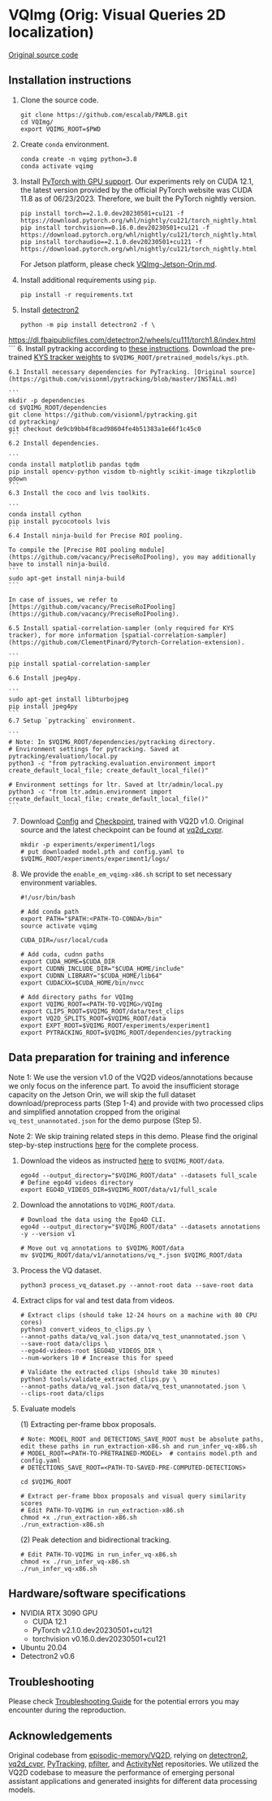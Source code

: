 # VQImg (Orig: Visual Queries 2D localization)

[Original source code](https://github.com/EGO4D/episodic-memory/tree/main/VQ2D)

## Installation instructions
1. Clone the source code.

	```
	git clone https://github.com/escalab/PAMLB.git
	cd VQImg/
	export VQIMG_ROOT=$PWD
	```
2. Create `conda` environment.

	```
	conda create -n vqimg python=3.8
	conda activate vqimg
	```
3. Install [PyTorch with GPU support](https://pytorch.org/). Our experiments rely on CUDA 12.1, the latest version provided by the official PyTorch website was CUDA 11.8 as of 06/23/2023. Therefore, we built the PyTorch nightly version.

	```
	pip install torch==2.1.0.dev20230501+cu121 -f https://download.pytorch.org/whl/nightly/cu121/torch_nightly.html
	pip install torchvision==0.16.0.dev20230501+cu121 -f https://download.pytorch.org/whl/nightly/cu121/torch_nightly.html
	pip install torchaudio==2.1.0.dev20230501+cu121 -f https://download.pytorch.org/whl/nightly/cu121/torch_nightly.html
	```

	For Jetson platform, please check [VQImg-Jetson-Orin.md](./VQImg-Jetson-Orin.md).

4. Install additional requirements using `pip`.

	```
	pip install -r requirements.txt
	```
5. Install [detectron2](https://github.com/facebookresearch/detectron2/blob/main/INSTALL.md)

	```
	python -m pip install detectron2 -f \
https://dl.fbaipublicfiles.com/detectron2/wheels/cu111/torch1.8/index.html
	```
6. Install pytracking according to [these instructions](https://github.com/visionml/pytracking/blob/master/INSTALL.md). Download the pre-trained [KYS tracker weights](https://drive.google.com/drive/folders/1WGNcats9lpQpGjAmq0s0UwO6n22fxvKi) to `$VQIMG_ROOT/pretrained_models/kys.pth`.
	
	6.1 Install necessary dependencies for PyTracking. [Original source](https://github.com/visionml/pytracking/blob/master/INSTALL.md)
	
	```
	mkdir -p dependencies
	cd $VQIMG_ROOT/dependencies
	git clone https://github.com/visionml/pytracking.git
	cd pytracking/
	git checkout de9cb9bb4f8cad98604fe4b51383a1e66f1c45c0
	```
	6.2 Install dependencies.
	
	```
	conda install matplotlib pandas tqdm
	pip install opencv-python visdom tb-nightly scikit-image tikzplotlib gdown
	```
	6.3 Install the coco and lvis toolkits.
	
	```
	conda install cython
	pip install pycocotools lvis
	```
	6.4 Install ninja-build for Precise ROI pooling.
	
	To compile the [Precise ROI pooling module](https://github.com/vacancy/PreciseRoIPooling), you may additionally have to install ninja-build.
	```
	sudo apt-get install ninja-build
	```
	
	In case of issues, we refer to [https://github.com/vacancy/PreciseRoIPooling](https://github.com/vacancy/PreciseRoIPooling).
	
	6.5 Install spatial-correlation-sampler (only required for KYS tracker), for more information [spatial-correlation-sampler](https://github.com/ClementPinard/Pytorch-Correlation-extension).
	
	```
	pip install spatial-correlation-sampler
	```
	6.6 Install jpeg4py.
	
	```
	sudo apt-get install libturbojpeg
	pip install jpeg4py 
	```
	6.7 Setup `pytracking` environment.
	
	```
	# Note: In $VQIMG_ROOT/dependencies/pytracking directory.
	# Environment settings for pytracking. Saved at pytracking/evaluation/local.py
	python3 -c "from pytracking.evaluation.environment import create_default_local_file; create_default_local_file()"
	
	# Environment settings for ltr. Saved at ltr/admin/local.py
	python3 -c "from ltr.admin.environment import create_default_local_file; create_default_local_file()"
	```
7. Download [Config](https://dl.fbaipublicfiles.com/ego4d/model_zoo/vq2d/slurm_8gpus_4nodes_baseline/config.yaml) and [Checkpoint](https://dl.fbaipublicfiles.com/ego4d/model_zoo/vq2d/slurm_8gpus_4nodes_baseline/model.pth), trained with VQ2D v1.0. Original source and the latest checkpoint can be found at [vq2d_cvpr](https://github.com/facebookresearch/vq2d_cvpr).

	```
	mkdir -p experiments/experiment1/logs
	# put downloaded model.pth and config.yaml to $VQIMG_ROOT/experiments/experiment1/logs/
	```

8. We provide the `enable_em_vqimg-x86.sh` script to set necessary environment variables.

	```
	#!/usr/bin/bash
	
	# Add conda path
	export PATH="$PATH:<PATH-TO-CONDA>/bin"
	source activate vqimg
	
	CUDA_DIR=/usr/local/cuda
	
	# Add cuda, cudnn paths
	export CUDA_HOME=$CUDA_DIR
	export CUDNN_INCLUDE_DIR="$CUDA_HOME/include"
	export CUDNN_LIBRARY="$CUDA_HOME/lib64"
	export CUDACXX=$CUDA_HOME/bin/nvcc
	
	# Add directory paths for VQImg
	export VQIMG_ROOT=<PATH-TO-VQIMG>/VQImg
	export CLIPS_ROOT=$VQIMG_ROOT/data/test_clips
	export VQ2D_SPLITS_ROOT=$VQIMG_ROOT/data
	export EXPT_ROOT=$VQIMG_ROOT/experiments/experiment1
	export PYTRACKING_ROOT=$VQIMG_ROOT/dependencies/pytracking
	```

## Data preparation for training and inference
Note 1: We use the version v1.0 of the VQ2D videos/annotations because we only focus on the inference part. To avoid the insufficient storage capacity on the Jetson Orin, we will skip the full dataset download/preprocess parts (Step 1-4) and provide with two processed clips and simplified annotation cropped from the original `vq_test_unannotated.json` for the demo purpose (Step 5). 

Note 2: We skip training related steps in this demo. Please find the original step-by-step instructions [here](https://github.com/EGO4D/episodic-memory/tree/main/VQ2D#preparing-data-for-training-and-inference) for the complete process.

1. Download the videos as instructed [here](https://github.com/facebookresearch/Ego4d/blob/main/ego4d/cli/README.md) to `$VQIMG_ROOT/data`.

	```
	ego4d --output_directory="$VQIMG_ROOT/data" --datasets full_scale
	# Define ego4d videos directory
	export EGO4D_VIDEOS_DIR=$VQIMG_ROOT/data/v1/full_scale
	```

2. Download the annotations to `VQIMG_ROOT/data`.

	```
	# Download the data using the Ego4D CLI.
	ego4d --output_directory="$VQIMG_ROOT/data" --datasets annotations -y --version v1
	
	# Move out vq annotations to $VQIMG_ROOT/data
	mv $VQIMG_ROOT/data/v1/annotations/vq_*.json $VQIMG_ROOT/data
	```
3. Process the VQ dataset.

	```
	python3 process_vq_dataset.py --annot-root data --save-root data
	```
4. Extract clips for val and test data from videos.

	```
	# Extract clips (should take 12-24 hours on a machine with 80 CPU cores)
	python3 convert_videos_to_clips.py \
    --annot-paths data/vq_val.json data/vq_test_unannotated.json \
    --save-root data/clips \
    --ego4d-videos-root $EGO4D_VIDEOS_DIR \
    --num-workers 10 # Increase this for speed
    
    # Validate the extracted clips (should take 30 minutes)
	python3 tools/validate_extracted_clips.py \
    --annot-paths data/vq_val.json data/vq_test_unannotated.json \
    --clips-root data/clips
	```

5. Evaluate models

	(1) Extracting per-frame bbox proposals.
	
	```
	# Note: MODEL_ROOT and DETECTIONS_SAVE_ROOT must be absolute paths, edit these paths in run_extraction-x86.sh and run_infer_vq-x86.sh
	# MODEL_ROOT=<PATH-TO-PRETRAINED-MODEL>  # contains model.pth and config.yaml
	# DETECTIONS_SAVE_ROOT=<PATH-TO-SAVED-PRE-COMPUTED-DETECTIONS>
	
	cd $VQIMG_ROOT
	
	# Extract per-frame bbox proposals and visual query similarity scores
	# Edit PATH-TO-VQIMG in run_extraction-x86.sh
	chmod +x ./run_extraction-x86.sh
	./run_extraction-x86.sh
	```
	
	(2) Peak detection and bidirectional tracking.
	
	```
	# Edit PATH-TO-VQIMG in run_infer_vq-x86.sh
	chmod +x ./run_infer_vq-x86.sh
	./run_infer_vq-x86.sh
	```

## Hardware/software specifications
- NVIDIA RTX 3090 GPU
	- CUDA 12.1
	- PyTorch v2.1.0.dev20230501+cu121
	- torchvision v0.16.0.dev20230501+cu121
- Ubuntu 20.04
- Detectron2 v0.6

## Troubleshooting
Please check [Troubleshooting Guide](./TROUBLESHOOTING.md) for the potential errors you may encounter during the reproduction.

## Acknowledgements
Original codebase from [episodic-memory/VQ2D](https://github.com/EGO4D/episodic-memory/tree/main/VQ2D#preparing-data-for-training-and-inference), relying on [detectron2](https://github.com/facebookresearch/detectron2), [vq2d_cvpr](https://github.com/facebookresearch/vq2d_cvpr), [PyTracking](https://github.com/visionml/pytracking), [pfilter](https://github.com/johnhw/pfilter), and [ActivityNet](https://github.com/activitynet/ActivityNet) repositories. We utilized the VQ2D codebase to measure the performance of emerging personal assistant applications and generated insights for different data processing models.